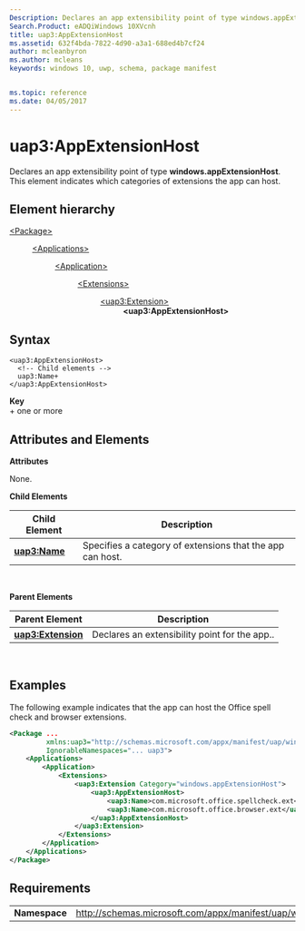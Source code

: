 ```yaml
---
Description: Declares an app extensibility point of type windows.appExtensionHost.
Search.Product: eADQiWindows 10XVcnh
title: uap3:AppExtensionHost
ms.assetid: 632f4bda-7822-4d90-a3a1-688ed4b7cf24
author: mcleanbyron
ms.author: mcleans
keywords: windows 10, uwp, schema, package manifest


ms.topic: reference
ms.date: 04/05/2017
---
```


# uap3:AppExtensionHost


Declares an app extensibility point of type **windows.appExtensionHost**. This element indicates which categories of extensions the app can host.

## Element hierarchy

<dl>
<dt><a href="element-package.md">&lt;Package&gt;</a></dt>
<dd>
<dl>
<dt><a href="element-applications.md">&lt;Applications&gt;</a></dt>
<dd>
<dl>
<dt><a href="element-application.md">&lt;Application&gt;</a></dt>
<dd>
<dl>
<dt><a href="element-1-extensions.md">&lt;Extensions&gt;</a></dt>
<dd>
<dl>
<dt><a href="element-uap3-extension-manual.md">&lt;uap3:Extension&gt;</a></dt>
<dd><b>&lt;uap3:AppExtensionHost&gt;</b></dd>
</dl>
</dd>
</dl>
</dd>
</dl>
</dd>
</dl>
</dd>
</dl>

## Syntax


```
<uap3:AppExtensionHost>
  <!-- Child elements -->
  uap3:Name+
</uap3:AppExtensionHost>
```

**Key**  
    \+ one or more

## Attributes and Elements


**Attributes**

None.

**Child Elements**

| Child Element                                  | Description                                               |
|------------------------------------------------|-----------------------------------------------------------|
| [**uap3:Name**](elemennt-uap3-name-manual.md) | Specifies a category of extensions that the app can host. |

 

**Parent Elements**

| Parent Element                                          | Description                                   |
|---------------------------------------------------------|-----------------------------------------------|
| [**uap3:Extension**](element-uap3-extension-manual.md) | Declares an extensibility point for the app.. |

 

## Examples


The following example indicates that the app can host the Office spell check and browser extensions.

```XML
<Package ...
         xmlns:uap3="http://schemas.microsoft.com/appx/manifest/uap/windows10/3"  
         IgnorableNamespaces="... uap3">
    <Applications>
        <Application>
            <Extensions>
                <uap3:Extension Category="windows.appExtensionHost">  
                    <uap3:AppExtensionHost>  
                        <uap3:Name>com.microsoft.office.spellcheck.ext</uap3:Name>
                        <uap3:Name>com.microsoft.office.browser.ext</uap3:Name>  
                    </uap3:AppExtensionHost>  
                </uap3:Extension>
            </Extensions>
        </Application>
    </Applications>
</Package>
```

## Requirements


|               |                                                            |
|---------------|------------------------------------------------------------|
| **Namespace** | http://schemas.microsoft.com/appx/manifest/uap/windows10/3 |

 

 

 

